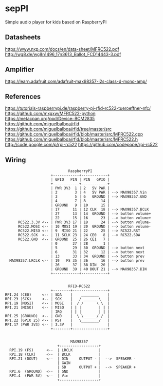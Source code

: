 # sepPI
Simple audio player for kids based on RaspberryPI


## Datasheets
https://www.nxp.com/docs/en/data-sheet/MFRC522.pdf
http://wg8.de/wg8n1496_17n3613_Ballot_FCD14443-3.pdf


## Amplifier
https://learn.adafruit.com/adafruit-max98357-i2s-class-d-mono-amp/


## References
https://tutorials-raspberrypi.de/raspberry-pi-rfid-rc522-tueroeffner-nfc/
https://github.com/mxgxw/MFRC522-python
https://metacpan.org/pod/Device::BCM2835
https://github.com/miguelbalboa/rfid
https://github.com/miguelbalboa/rfid/tree/master/src
https://github.com/miguelbalboa/rfid/blob/master/src/MFRC522.cpp
https://github.com/miguelbalboa/rfid/blob/master/src/MFRC522.h
http://code.google.com/p/rpi-rc522
https://github.com/codepope/rpi-rc522


## Wiring

                                 RaspberryPI
                         +------------+------------+
                         | GPIO   PIN | PIN   GPIO |
                         +------------+------------+
                         | PWR 3V3  1 | 2   5V PWR |
                         | 2        3 | 4   5V PWR | --> MAX98357.Vin
                         | 3        5 | 6   GROUND | --> MAX98357.GND
                         | 4        7 | 8       14 |
                         | GROUND   9 | 10      15 |
                         | 17      11 | 12 CLK  18 | --> MAX98357.BCLK
                         | 27      13 | 14  GROUND | --> button volume+
                         | 22      15 | 16      23 | --> button volume+
          RC522.3.3V <-- | PWR 3V3 17 | 18      24 | --> button volume-
          RC522.MOSI <-- | 10 MOSI 19 | 20  GROUND | --> button volume-
          RC522.MISO <-- | 9  MISO 21 | 22      25 | --> RC522.RST
          RC522.SCK  <-- | 11 SCLK 23 | 24 CE0   8 | --> RC522.SDA
          RC522.GND  <-- | GROUND  25 | 26 CE1   7 |
                         | 0       27 | 28       1 |
                         | 5       29 | 30  GROUND | --> button next
                         | 6       31 | 32      12 | --> button next
                         | 13      33 | 34  GROUND | --> button prev
      MAX98357.LRCLK <-- | 19   FS 35 | 36      16 | --> button prev
                         | 26      37 | 38 DIN  20 |
                         | GROUND  39 | 40 DOUT 21 | --> MAX98357.DIN
                         +------------+------------+


                                 RFID-RC522
                         +--------+----------------+
    RPI.24 (CE0)     <-- | SDA    |    ________    |
    RPI.23 (SCK)     <-- | SCK    |   / ______ \   |
    RPI.19 (MOSI)    <-- | MOSI   |  / /      \ \  |
    RPI.21 (MISO)    <-- | MISO   | | |        | | |
                         | IRQ    | | |        | | |
    RPI.25 (GROUND)  <-- | GND    |  \ \______/ /  |
    RPI.22 (GPIO 25) <-- | RST    |   \________/   |
    RPI.17 (PWR 3V3) <-- | 3.3V   |                |
                         +--------+----------------+


                                  MAX98357
                            +------------------+
      RPI.19 (FS)      <--  | LRCLK            |
      RPI.18 (CLK)     <--  | BCLK             |
      RPI.21 (DOUT)    <--  | DIN     OUTPUT - |  -->  SPEAKER -
                            | GAIN             |
                            | SD      OUTPUT + |  -->  SPEAKER +
      RPI.6  (GROUND)  <--  | GND              |
      RPI.4  (PWR 5V)  <--  | Vin              |
                            +------------------+

